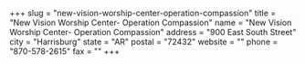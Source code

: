 +++
slug = "new-vision-worship-center-operation-compassion"
title = "New Vision Worship Center- Operation Compassion"
name = "New Vision Worship Center- Operation Compassion"
address = "900 East South Street"
city = "Harrisburg"
state = "AR"
postal = "72432"
website = ""
phone = "870-578-2615"
fax = ""
+++
